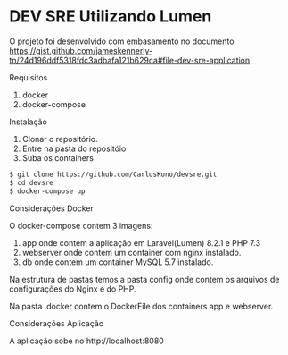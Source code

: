 # DEV SRE Utilizando Lumen

O projeto foi desenvolvido com embasamento no documento https://gist.github.com/jameskennerly-tn/24d196ddf5318fdc3adbafa121b629ca#file-dev-sre-application

Requisitos
1. docker 
2. docker-compose

Instalação

1. Clonar o repositório.
2. Entre na pasta do repositóio
3. Suba os containers

```sh
$ git clone https://github.com/CarlosKono/devsre.git
$ cd devsre
$ docker-compose up
```

Considerações Docker

O docker-compose contem 3 imagens:

1. app onde contem a aplicação em Laravel(Lumen) 8.2.1 e PHP 7.3
2. webserver onde contem um container com nginx instalado.
3. db onde contem um container MySQL 5.7 instalado.

Na estrutura de pastas temos a pasta config onde contem os arquivos de configurações do Nginx e do PHP.

Na pasta .docker contem o DockerFile dos containers app e webserver.

Considerações Aplicação

A aplicação sobe no http://localhost:8080


